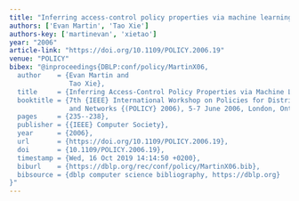 ```yaml
---
title: "Inferring access-control policy properties via machine learning"
authors: ['Evan Martin', 'Tao Xie']
authors-key: ['martinevan', 'xietao']
year: "2006"
article-link: "https://doi.org/10.1109/POLICY.2006.19"
venue: "POLICY"
bibex: "@inproceedings{DBLP:conf/policy/MartinX06,
  author    = {Evan Martin and
               Tao Xie},
  title     = {Inferring Access-Control Policy Properties via Machine Learning},
  booktitle = {7th {IEEE} International Workshop on Policies for Distributed Systems
               and Networks {(POLICY} 2006), 5-7 June 2006, London, Ontario, Canada},
  pages     = {235--238},
  publisher = {{IEEE} Computer Society},
  year      = {2006},
  url       = {https://doi.org/10.1109/POLICY.2006.19},
  doi       = {10.1109/POLICY.2006.19},
  timestamp = {Wed, 16 Oct 2019 14:14:50 +0200},
  biburl    = {https://dblp.org/rec/conf/policy/MartinX06.bib},
  bibsource = {dblp computer science bibliography, https://dblp.org}
}"
---
```

